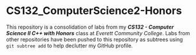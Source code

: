 # CS132_ComputerScience2-Honors
This repository is a consolidation of labs from my ***CS132 - Computer Science II C++ with Honors*** class at *Everett Community College*. Labs from other repositories have been pushed to this repository as subtrees using `git subtree add` to help declutter my GitHub profile.